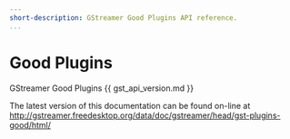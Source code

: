 ```yaml
---
short-description: GStreamer Good Plugins API reference.
...
```


# Good Plugins

GStreamer Good Plugins {{ gst_api_version.md }}

The latest version of this documentation can be found on-line at
http://gstreamer.freedesktop.org/data/doc/gstreamer/head/gst-plugins-good/html/
